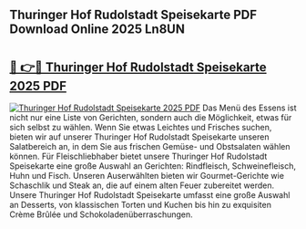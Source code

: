 ## Thuringer Hof Rudolstadt Speisekarte PDF Download Online 2025 Ln8UN

# <h2><a href="http://gc6car.nevu.top/?p=Thuringer+Hof+Rudolstadt+Speisekarte">🔗 👉🔴 Thuringer Hof Rudolstadt Speisekarte 2025 PDF</a></h2>

[![Thuringer Hof Rudolstadt Speisekarte 2025 PDF](https://i.imgur.com/dBaPXMq.png)](http://gc6car.nevu.top/?p=Thuringer+Hof+Rudolstadt+Speisekarte)
Das Menü des Essens ist nicht nur eine Liste von Gerichten, sondern auch die Möglichkeit, etwas für sich selbst zu wählen. Wenn Sie etwas Leichtes und Frisches suchen, bieten wir auf unserer Thuringer Hof Rudolstadt Speisekarte unseren Salatbereich an, in dem Sie aus frischen Gemüse- und Obstsalaten wählen können. Für Fleischliebhaber bietet unsere Thuringer Hof Rudolstadt Speisekarte eine große Auswahl an Gerichten: Rindfleisch, Schweinefleisch, Huhn und Fisch. Unseren Auserwählten bieten wir Gourmet-Gerichte wie Schaschlik und Steak an, die auf einem alten Feuer zubereitet werden. Unsere Thuringer Hof Rudolstadt Speisekarte umfasst eine große Auswahl an Desserts, von klassischen Torten und Kuchen bis hin zu exquisiten Crème Brûlée und Schokoladenüberraschungen.
